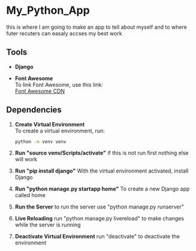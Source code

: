 # My_Python_App

this is where I am going to make an app to tell
about myself and to where futer recuters can easaly accses my best work

## Tools

- **Django**

- **Font Awesome**  
  To link Font Awesome, use this link:  
  [Font Awesome CDN](https://cdnjs.cloudflare.com/ajax/libs/font-awesome/6.0.0-beta3/css/all.min.css)

## Dependencies

1. **Create Virtual Environment**  
   To create a virtual environment, run:

   ```bash
   python -m venv venv

   ```

2. **Run "source venv/Scripts/activate"**
   if this is not run first nothing else will work

3. **Run "pip install django"**
   With the virtual environment activated, install Django

4. **Run "python manage.py startapp home"**
   To create a new Django app called home

5. **Run the Server**
   to run the server use "python manage.py runserver"

6. **Live Reloading**
   run "python manage.py livereload" to make changes while the server is running

7. **Deactivate Virtual Environment**
   run "deactivate" to deactivate the environment
